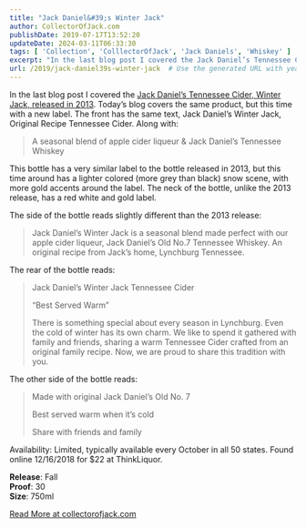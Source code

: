 ```yaml
---
title: "Jack Daniel&#39;s Winter Jack"
author: CollectorOfJack.com
publishDate: 2019-07-17T13:52:20
updateDate: 2024-03-11T06:33:30
tags: [ 'Collection', 'ColllectorOfJack', 'Jack Daniels', 'Whiskey' ]
excerpt: "In the last blog post I covered the Jack Daniel’s Tennessee Cider, Winter Jack, released in 2013. Today’s blog covers the same product, but this time with a new label. The front has the same text, Jack Daniel’s Winter Jack, Original Recipe Tennessee Cider. Along with:A seasonal blend of apple cider liqueur &amp; Jack Daniel’s Tennessee WhiskeyThis bottle has a very similar label to the bottle released in 2013, but this time around has a lighter colored (more grey than black) snow scene, with more gold accents around the label. The neck of the bottle, unlike the 2013 release, has a red white and gold label.The side of the bottle reads slightly different than the 2013 release:Jack Daniel’s Winter Jack is a seasonal blend made perfect with our apple cider liqueur, Jack Daniel’s Old No.7 Tennessee Whiskey. An original recipe from Jack’s home, Lynchburg Tennessee.The rear of the bottle reads:Jack Daniel’s Winter Jack Tennessee Cider “Best Served Warm”There is something special about every season in Lynchburg. Even the cold of winter has its own charm. We like to spend it gathered with family and friends, sharing a warm Tennessee Cider crafted from an original family recipe. Now, we are proud to share this tradition with you.The other side of the bottle reads:Made with original Jack Daniel’s Old No. 7Best served warm when it’s coldShare with friends and familyAvailability: Limited, typically available every October in all 50 states. Found online 12/16/2018 for $22 at ThinkLiquor. Release: FallProof: 30Size: 750ml "
url: /2019/jack-daniel39s-winter-jack  # Use the generated URL with year
---
```

<p>In the last blog post I covered the <a href="https://collectorofjack.com/WinterJack2013" target="_blank">Jack Daniel’s Tennessee Cider, Winter Jack, released in 2013</a>. Today’s blog covers the same product, but this time with a new label. The front has the same text, Jack Daniel’s Winter Jack, Original Recipe Tennessee Cider. Along with:</p><blockquote><p>A seasonal blend of apple cider liqueur &amp; Jack Daniel’s Tennessee Whiskey</p></blockquote><p>This bottle has a very similar label to the bottle released in 2013, but this time around has a lighter colored (more grey than black) snow scene, with more gold accents around the label. The neck of the bottle, unlike the 2013 release, has a red white and gold label.</p><p>The side of the bottle reads slightly different than the 2013 release:</p><blockquote><p>Jack Daniel’s Winter Jack is a seasonal blend made perfect with our apple cider liqueur, Jack Daniel’s Old No.7 Tennessee Whiskey. An original recipe from Jack’s home, Lynchburg Tennessee.</p></blockquote><p>The rear of the bottle reads:</p><blockquote><p>Jack Daniel’s Winter Jack Tennessee Cider </p><p>“Best Served Warm”</p><p>There is something special about every season in Lynchburg. Even the cold of winter has its own charm. We like to spend it gathered with family and friends, sharing a warm Tennessee Cider crafted from an original family recipe. Now, we are proud to share this tradition with you.</p></blockquote><p>The other side of the bottle reads:</p><blockquote><p>Made with original Jack Daniel’s Old No. 7</p><p>Best served warm when it’s cold</p><p>Share with friends and family</p></blockquote><p>Availability: Limited, typically available every October in all 50 states. Found online 12/16/2018 for $22 at ThinkLiquor.</p> <p><strong>Release</strong>: Fall<br /><strong>Proof</strong>: 30<br /><strong>Size</strong>: 750ml</p>  <a href="https://collectorofjack.com/WinterJack">Read More at collectorofjack.com</a>
